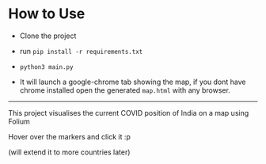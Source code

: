 # How to Use

- Clone the project

- run ```pip install -r requirements.txt```

- ```python3 main.py```

- It will launch a google-chrome tab showing the map, if you dont have chrome installed open the generated `map.html` with any browser.


--------------------------------------------------------------------------------------------------------------------

This project visualises the current COVID position of India on a map using Folium

Hover over the markers and click it :p

(will extend it to more countries later)
